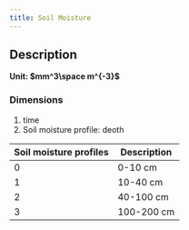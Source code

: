 ```yaml
---
title: Soil Moisture
---
```


## Description
**Unit: $mm^3\space m^{-3}$**
### Dimensions
1. time
2. Soil moisture profile: deoth

| Soil moisture profiles | Description |
| ----------- | ----------- |
|0|0-10 cm|
|1|10-40 cm|
|2|40-100 cm|
|3|100-200 cm